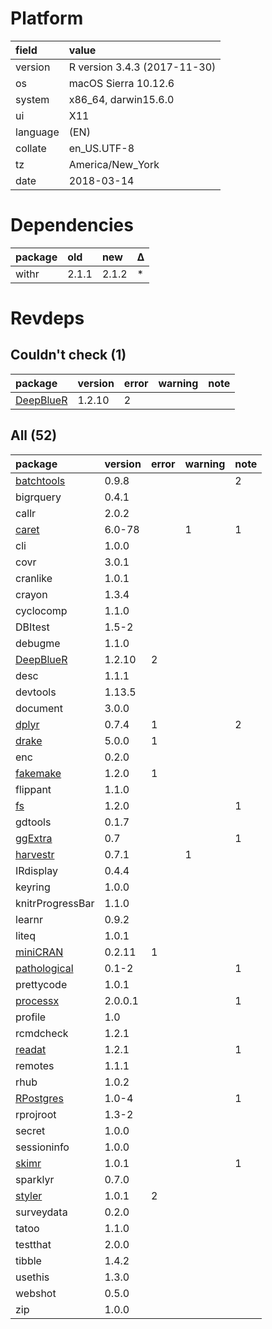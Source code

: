# Platform

|field    |value                        |
|:--------|:----------------------------|
|version  |R version 3.4.3 (2017-11-30) |
|os       |macOS Sierra 10.12.6         |
|system   |x86_64, darwin15.6.0         |
|ui       |X11                          |
|language |(EN)                         |
|collate  |en_US.UTF-8                  |
|tz       |America/New_York             |
|date     |2018-03-14                   |

# Dependencies

|package |old   |new   |Δ  |
|:-------|:-----|:-----|:--|
|withr   |2.1.1 |2.1.2 |*  |

# Revdeps

## Couldn't check (1)

|package                            |version |error |warning |note |
|:----------------------------------|:-------|:-----|:-------|:----|
|[DeepBlueR](problems.md#deepbluer) |1.2.10  |2     |        |     |

## All (52)

|package                                  |version |error |warning |note |
|:----------------------------------------|:-------|:-----|:-------|:----|
|[batchtools](problems.md#batchtools)     |0.9.8   |      |        |2    |
|bigrquery                                |0.4.1   |      |        |     |
|callr                                    |2.0.2   |      |        |     |
|[caret](problems.md#caret)               |6.0-78  |      |1       |1    |
|cli                                      |1.0.0   |      |        |     |
|covr                                     |3.0.1   |      |        |     |
|cranlike                                 |1.0.1   |      |        |     |
|crayon                                   |1.3.4   |      |        |     |
|cyclocomp                                |1.1.0   |      |        |     |
|DBItest                                  |1.5-2   |      |        |     |
|debugme                                  |1.1.0   |      |        |     |
|[DeepBlueR](problems.md#deepbluer)       |1.2.10  |2     |        |     |
|desc                                     |1.1.1   |      |        |     |
|devtools                                 |1.13.5  |      |        |     |
|document                                 |3.0.0   |      |        |     |
|[dplyr](problems.md#dplyr)               |0.7.4   |1     |        |2    |
|[drake](problems.md#drake)               |5.0.0   |1     |        |     |
|enc                                      |0.2.0   |      |        |     |
|[fakemake](problems.md#fakemake)         |1.2.0   |1     |        |     |
|flippant                                 |1.1.0   |      |        |     |
|[fs](problems.md#fs)                     |1.2.0   |      |        |1    |
|gdtools                                  |0.1.7   |      |        |     |
|[ggExtra](problems.md#ggextra)           |0.7     |      |        |1    |
|[harvestr](problems.md#harvestr)         |0.7.1   |      |1       |     |
|IRdisplay                                |0.4.4   |      |        |     |
|keyring                                  |1.0.0   |      |        |     |
|knitrProgressBar                         |1.1.0   |      |        |     |
|learnr                                   |0.9.2   |      |        |     |
|liteq                                    |1.0.1   |      |        |     |
|[miniCRAN](problems.md#minicran)         |0.2.11  |1     |        |     |
|[pathological](problems.md#pathological) |0.1-2   |      |        |1    |
|prettycode                               |1.0.1   |      |        |     |
|[processx](problems.md#processx)         |2.0.0.1 |      |        |1    |
|profile                                  |1.0     |      |        |     |
|rcmdcheck                                |1.2.1   |      |        |     |
|[readat](problems.md#readat)             |1.2.1   |      |        |1    |
|remotes                                  |1.1.1   |      |        |     |
|rhub                                     |1.0.2   |      |        |     |
|[RPostgres](problems.md#rpostgres)       |1.0-4   |      |        |1    |
|rprojroot                                |1.3-2   |      |        |     |
|secret                                   |1.0.0   |      |        |     |
|sessioninfo                              |1.0.0   |      |        |     |
|[skimr](problems.md#skimr)               |1.0.1   |      |        |1    |
|sparklyr                                 |0.7.0   |      |        |     |
|[styler](problems.md#styler)             |1.0.1   |2     |        |     |
|surveydata                               |0.2.0   |      |        |     |
|tatoo                                    |1.1.0   |      |        |     |
|testthat                                 |2.0.0   |      |        |     |
|tibble                                   |1.4.2   |      |        |     |
|usethis                                  |1.3.0   |      |        |     |
|webshot                                  |0.5.0   |      |        |     |
|zip                                      |1.0.0   |      |        |     |


